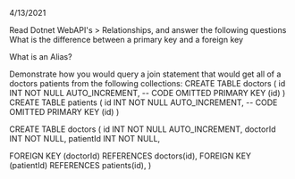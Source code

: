 4/13/2021

Read Dotnet WebAPI's > Relationships, and answer the following questions
What is the difference between a primary key and a foreign key

What is an Alias?

Demonstrate how you would query a join statement that would get all of a doctors patients from the following collections:
CREATE TABLE doctors (
  id INT NOT NULL AUTO_INCREMENT,
  -- CODE OMITTED
  PRIMARY KEY (id)
)
CREATE TABLE patients (
  id INT NOT NULL AUTO_INCREMENT,
  -- CODE OMITTED
  PRIMARY KEY (id)
)

CREATE TABLE doctors (
  id INT NOT NULL AUTO_INCREMENT,
  doctorId INT NOT NULL,
  patientId INT NOT NULL,

  FOREIGN KEY (doctorId)
    REFERENCES doctors(id),
  FOREIGN KEY (patientId)
    REFERENCES patients(id),
)